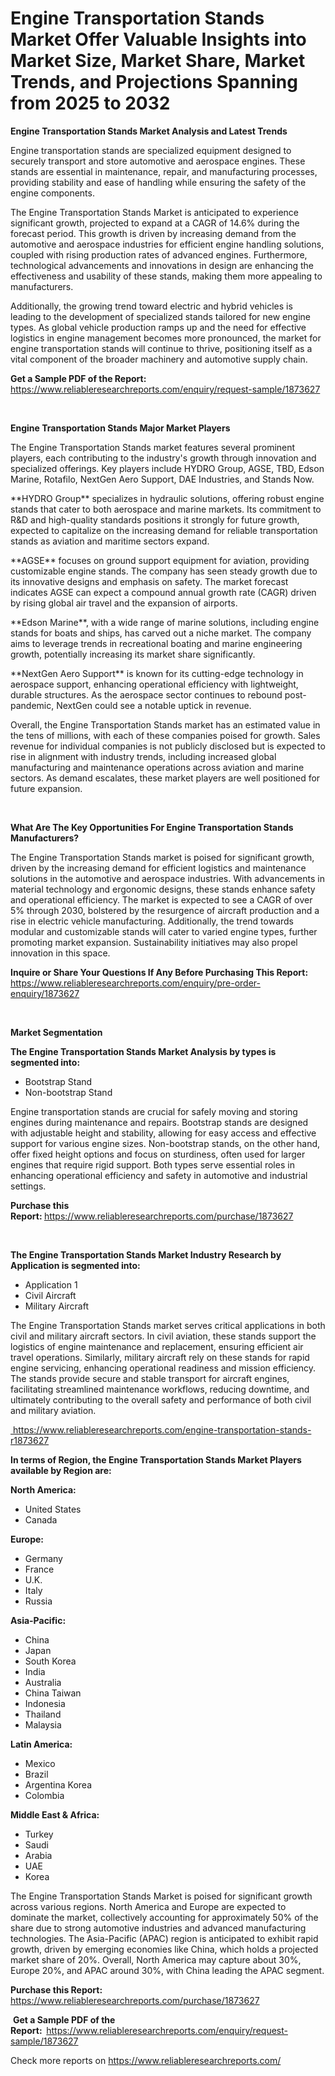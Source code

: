 <p><h1>Engine Transportation Stands Market Offer Valuable Insights into Market Size, Market Share, Market Trends, and Projections Spanning from 2025 to 2032</h1></p><p><strong>Engine Transportation Stands Market Analysis and Latest Trends</strong></p>
<p><p>Engine transportation stands are specialized equipment designed to securely transport and store automotive and aerospace engines. These stands are essential in maintenance, repair, and manufacturing processes, providing stability and ease of handling while ensuring the safety of the engine components.</p><p>The Engine Transportation Stands Market is anticipated to experience significant growth, projected to expand at a CAGR of 14.6% during the forecast period. This growth is driven by increasing demand from the automotive and aerospace industries for efficient engine handling solutions, coupled with rising production rates of advanced engines. Furthermore, technological advancements and innovations in design are enhancing the effectiveness and usability of these stands, making them more appealing to manufacturers. </p><p>Additionally, the growing trend toward electric and hybrid vehicles is leading to the development of specialized stands tailored for new engine types. As global vehicle production ramps up and the need for effective logistics in engine management becomes more pronounced, the market for engine transportation stands will continue to thrive, positioning itself as a vital component of the broader machinery and automotive supply chain.</p></p>
<p><strong>Get a Sample PDF of the Report:&nbsp;</strong> <a href="https://www.reliableresearchreports.com/enquiry/request-sample/1873627?utm_campaign=2128&utm_medium=2&utm_source=Github&utm_content=ia&utm_term=16022025&utm_id=engine-transportation-stands">https://www.reliableresearchreports.com/enquiry/request-sample/1873627</a></p>
<p>&nbsp;</p>
<p><strong>Engine Transportation Stands Major Market Players</strong></p>
<p><p>The Engine Transportation Stands market features several prominent players, each contributing to the industry's growth through innovation and specialized offerings. Key players include HYDRO Group, AGSE, TBD, Edson Marine, Rotafilo, NextGen Aero Support, DAE Industries, and Stands Now.</p><p>**HYDRO Group** specializes in hydraulic solutions, offering robust engine stands that cater to both aerospace and marine markets. Its commitment to R&D and high-quality standards positions it strongly for future growth, expected to capitalize on the increasing demand for reliable transportation stands as aviation and maritime sectors expand.</p><p>**AGSE** focuses on ground support equipment for aviation, providing customizable engine stands. The company has seen steady growth due to its innovative designs and emphasis on safety. The market forecast indicates AGSE can expect a compound annual growth rate (CAGR) driven by rising global air travel and the expansion of airports.</p><p>**Edson Marine**, with a wide range of marine solutions, including engine stands for boats and ships, has carved out a niche market. The company aims to leverage trends in recreational boating and marine engineering growth, potentially increasing its market share significantly.</p><p>**NextGen Aero Support** is known for its cutting-edge technology in aerospace support, enhancing operational efficiency with lightweight, durable structures. As the aerospace sector continues to rebound post-pandemic, NextGen could see a notable uptick in revenue.</p><p>Overall, the Engine Transportation Stands market has an estimated value in the tens of millions, with each of these companies poised for growth. Sales revenue for individual companies is not publicly disclosed but is expected to rise in alignment with industry trends, including increased global manufacturing and maintenance operations across aviation and marine sectors. As demand escalates, these market players are well positioned for future expansion.</p></p>
<p>&nbsp;</p>
<p><strong>What Are The Key Opportunities For Engine Transportation Stands Manufacturers?</strong></p>
<p><p>The Engine Transportation Stands market is poised for significant growth, driven by the increasing demand for efficient logistics and maintenance solutions in the automotive and aerospace industries. With advancements in material technology and ergonomic designs, these stands enhance safety and operational efficiency. The market is expected to see a CAGR of over 5% through 2030, bolstered by the resurgence of aircraft production and a rise in electric vehicle manufacturing. Additionally, the trend towards modular and customizable stands will cater to varied engine types, further promoting market expansion. Sustainability initiatives may also propel innovation in this space.</p></p>
<p><strong>Inquire or Share Your Questions If Any Before Purchasing This Report:</strong> <a href="https://www.reliableresearchreports.com/enquiry/pre-order-enquiry/1873627?utm_campaign=2128&utm_medium=2&utm_source=Github&utm_content=ia&utm_term=16022025&utm_id=engine-transportation-stands">https://www.reliableresearchreports.com/enquiry/pre-order-enquiry/1873627</a></p>
<p>&nbsp;</p>
<p><strong>Market Segmentation</strong></p>
<p><strong>The Engine Transportation Stands Market Analysis by types is segmented into:</strong></p>
<p><ul><li>Bootstrap Stand</li><li>Non-bootstrap Stand</li></ul></p>
<p><p>Engine transportation stands are crucial for safely moving and storing engines during maintenance and repairs. Bootstrap stands are designed with adjustable height and stability, allowing for easy access and effective support for various engine sizes. Non-bootstrap stands, on the other hand, offer fixed height options and focus on sturdiness, often used for larger engines that require rigid support. Both types serve essential roles in enhancing operational efficiency and safety in automotive and industrial settings.</p></p>
<p><strong>Purchase this Report:&nbsp;</strong><a href="https://www.reliableresearchreports.com/purchase/1873627?utm_campaign=2128&utm_medium=2&utm_source=Github&utm_content=ia&utm_term=16022025&utm_id=engine-transportation-stands">https://www.reliableresearchreports.com/purchase/1873627</a></p>
<p>&nbsp;</p>
<p><strong>The Engine Transportation Stands Market Industry Research by Application is segmented into:</strong></p>
<p><ul><li>Application 1</li><li>Civil Aircraft</li><li>Military Aircraft</li></ul></p>
<p><p>The Engine Transportation Stands market serves critical applications in both civil and military aircraft sectors. In civil aviation, these stands support the logistics of engine maintenance and replacement, ensuring efficient air travel operations. Similarly, military aircraft rely on these stands for rapid engine servicing, enhancing operational readiness and mission efficiency. The stands provide secure and stable transport for aircraft engines, facilitating streamlined maintenance workflows, reducing downtime, and ultimately contributing to the overall safety and performance of both civil and military aviation.</p></p>
<p><a href="https://www.reliableresearchreports.com/engine-transportation-stands-r1873627?utm_campaign=2128&utm_medium=2&utm_source=Github&utm_content=ia&utm_term=16022025&utm_id=engine-transportation-stands">&nbsp;https://www.reliableresearchreports.com/engine-transportation-stands-r1873627</a></p>
<p><strong>In terms of Region, the Engine Transportation Stands Market Players available by Region are:</strong></p>
<p>
    <p> <strong> North America: </strong>
        <ul>
            <li>United States</li>
            <li>Canada</li>
        </ul>
        </p> 
    <p> <strong> Europe: </strong>
        <ul>
            <li>Germany</li>
            <li>France</li>
            <li>U.K.</li>
            <li>Italy</li>
            <li>Russia</li>
        </ul>
        </p> 
    <p> <strong> Asia-Pacific: </strong>
        <ul>
            <li>China</li>
            <li>Japan</li>
            <li>South Korea</li>
            <li>India</li>
            <li>Australia</li>
            <li>China Taiwan</li>
            <li>Indonesia</li>
            <li>Thailand</li>
            <li>Malaysia</li>
        </ul>
        </p> 
    <p> <strong> Latin America: </strong>
        <ul>
            <li>Mexico</li>
            <li>Brazil</li>
            <li>Argentina Korea</li>
            <li>Colombia</li>
        </ul>
        </p> 
    <p> <strong> Middle East & Africa: </strong>
        <ul>
            <li>Turkey</li>
            <li>Saudi</li>
            <li>Arabia</li>
            <li>UAE</li>
            <li>Korea</li>
        </ul>
    </p>
    </p>
<p><p>The Engine Transportation Stands Market is poised for significant growth across various regions. North America and Europe are expected to dominate the market, collectively accounting for approximately 50% of the share due to strong automotive industries and advanced manufacturing technologies. The Asia-Pacific (APAC) region is anticipated to exhibit rapid growth, driven by emerging economies like China, which holds a projected market share of 20%. Overall, North America may capture about 30%, Europe 20%, and APAC around 30%, with China leading the APAC segment.</p></p>
<p><strong>Purchase this Report: </strong><a href="https://www.reliableresearchreports.com/purchase/1873627?utm_campaign=2128&utm_medium=2&utm_source=Github&utm_content=ia&utm_term=16022025&utm_id=engine-transportation-stands">https://www.reliableresearchreports.com/purchase/1873627</a></p>
<p>&nbsp;<strong>Get a Sample PDF of the Report:&nbsp;&nbsp;</strong><a href="https://www.reliableresearchreports.com/enquiry/request-sample/1873627?utm_campaign=2128&utm_medium=2&utm_source=Github&utm_content=ia&utm_term=16022025&utm_id=engine-transportation-stands">https://www.reliableresearchreports.com/enquiry/request-sample/1873627</a></p>
<p><strong></strong></p>
<p>Check more reports on <a href="https://www.reliableresearchreports.com/?utm_campaign=2128&utm_medium=2&utm_source=Github&utm_content=ia&utm_term=16022025&utm_id=engine-transportation-stands">https://www.reliableresearchreports.com/</a></p>